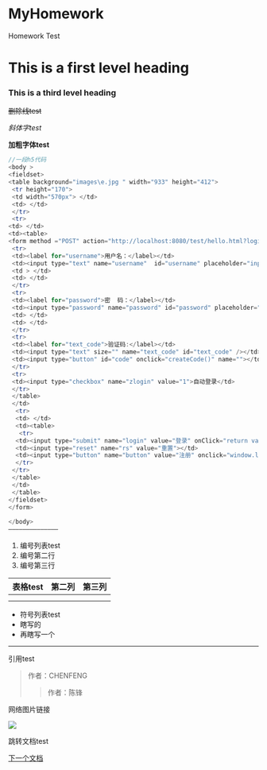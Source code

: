 # MyHomework
Homework
Test
# This is a first level heading 

### This is a third level heading 



~~删除线test~~

*斜体字test*

**加粗字体test**



```C++
//一段h5代码
<body >
<fieldset>
<table background="images\e.jpg " width="933" height="412">
 <tr height="170">
 <td width="570px"> </td>
 <td> </td>
 </tr> 
 <tr>
<td> </td>        
<td><table>
<form method ="POST" action="http://localhost:8080/test/hello.html?login=%B5%C7%C2%BC" name="frmLogin"  >
 <tr>
 <td><label for="username">用户名：</label></td>
 <td><input type="text" name="username"  id="username" placeholder="input your name" size="20" maxlength="20" /></td>
 <td > </td>
 <td> </td>
 </tr>
 <tr>
 <td><label for="password">密  码：</label></td>
 <td><input type="password" name="password" id="password" placeholder="input your password" size="20" maxlength="20" )  this.value='';" /></td>
 <td> </td>
 <td> </td>
 </tr>
 <tr>
 <td><label for="text_code">验证码:</label></td>
 <td><input type="text" size="" name="text_code" id="text_code" /></td>
 <td><input type="button" id="code" onclick="createCode()" name=""></td>
 </tr>
 <tr>
 <td><input type="checkbox" name="zlogin" value="1">自动登录</td>
 </tr>
 </table>
 </td>
  <tr>
  <td> </td>   
  <td><table>
   <tr>
  <td><input type="submit" name="login" value="登录" onClick="return validateLogin()"/></td>
  <td><input type="reset" name="rs" value="重置"></td>
  <td><input type="button" name="button" value="注册" onclick="window.location.href='https://www.w3school.com.cn/jsref/event_onfocus.asp'"></td>
  </tr>
 </tr>
 </table>
 </td>
 </table>
</fieldset>
</form>
 
</body>
——————————————
```

1. 编号列表test
2. 编号第二行
3. 编号第三行


| 表格test | 第二列 | 第三列 |
| -------- | ------ | ---- |
|          |        |      |
|          |        |      |


- 符号列表test
- 瞎写的
- 再瞎写一个

------



引用test

> 作者：CHENFENG
>
> > 作者：陈锋


网络图片链接

![](http://www.baidu.com/link?url=ohMtnti8hTaaFsyKSsvtEKUuzqugtPmqKM0CQrs_DOuIqgZpi7N0xTedgEdJtDid&wd=&eqid=c64341df001532a600000003608c278a)

跳转文档test

[下一个文档](./next.md)
